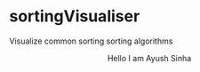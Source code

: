 # sortingVisualiser
Visualize common sorting sorting algorithms
<p align="center">
  Hello I am Ayush Sinha
</p>
